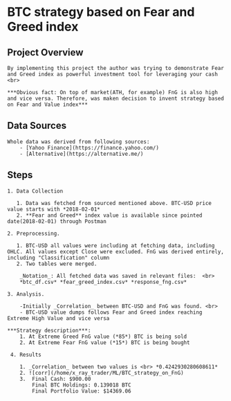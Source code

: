 # BTC strategy based on Fear and Greed index

## Project Overview
    By implementing this project the author was trying to demonstrate Fear and Greed index as powerful investment tool for leveraging your cash <br>

    ***Obvious fact: On top of market(ATH, for example) FnG is also high and vice versa. Therefore, was maken decision to invent strategy based on Fear and Value index***  

## Data Sources
    Whole data was derived from following sources: 
        - [Yahoo Finance](https://finance.yahoo.com/)
        - [Alternative](https://alternative.me/)
## Steps
    1. Data Collection
       
       1. Data was fetched from sourced mentioned above. BTC-USD price value starts with *2018-02-01*
       2. **Fear and Greed** index value is available since pointed date(2018-02-01) through Postman 
    
    2. Preprocessing. 
       
       1. BTC-USD all values were including at fetching data, including OHLC. All values except Close were excluded. FnG was derived entirely, including "Classification" column
       2. Two tables were merged.

        _Notation_: All fetched data was saved in relevant files:  <br>
        *btc_df.csv* *fear_greed_index.csv* *response_fng.csv*
    
    3. Analysis. 
        
        -Initially _Correlation_ between BTC-USD and FnG was found. <br> 
        - BTC-USD value dumps follows Fear and Greed index reaching Extreme High Value and vice versa
    
    ***Strategy description***:
        1. At Extreme Greed FnG value (*85*) BTC is being sold
        2. At Extreme Fear FnG value (*15*) BTC is being bought
    
     4. Results
        
        1. _Correlation_ between two values is <br> *0.4242930280608611*
        2. ![corr](/home/x_ray_trader/ML/BTC_strategy_on_FnG)
        3.  Final Cash: $900.00
            Final BTC Holdings: 0.139018 BTC
            Final Portfolio Value: $14369.06
